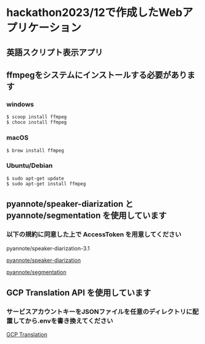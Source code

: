# hackathon2023/12で作成したWebアプリケーション

## 英語スクリプト表示アプリ





## ffmpegをシステムにインストールする必要があります

### windows
```
$ scoop install ffmpeg
$ choco install ffmpeg
```
### macOS
```
$ brew install ffmpeg
```
### Ubuntu/Debian
```
$ sudo apt-get update
$ sudo apt-get install ffmpeg
```


## pyannote/speaker-diarization と pyannote/segmentation を使用しています

### 以下の規約に同意した上で AccessToken を用意してください

pyannote/speaker-diarization-3.1

[pyannote/speaker-diarization](https://huggingface.co/pyannote/speaker-diarization)

[pyannote/segmentation](https://huggingface.co/pyannote/segmentation)

## GCP Translation API を使用しています
### サービスアカウントキーをJSONファイルを任意のディレクトリに配置してから.envを書き換えてください

[GCP Translation](https://cloud.google.com/translate/?hl=ja)
